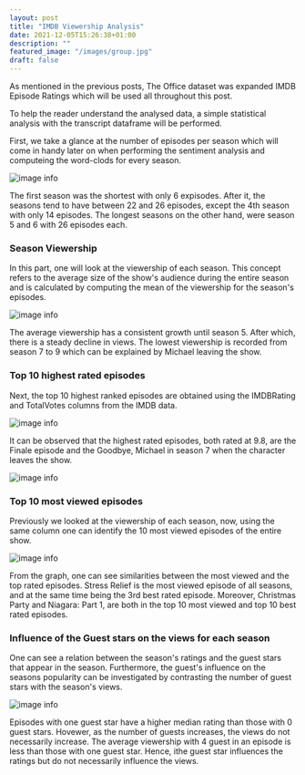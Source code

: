 ```yaml
---
layout: post
title: "IMDB Viewership Analysis"
date: 2021-12-05T15:26:38+01:00
description: ""
featured_image: "/images/group.jpg"
draft: false
---
```

As mentioned in the previous posts, The Office dataset was expanded IMDB Episode Ratings which will be used all throughout this post.

To help the reader understand the analysed data, a simple statistical analysis with the transcript dataframe will be performed.

First, we take a glance at the number of episodes per season which will come in handy later on when performing the sentiment analysis and computeing the word-clods for every season.

![image info](/images/nr_episodes.png)

The first season was the shortest with only 6 expisodes. After it, the seasons tend to have between 22 and 26 episodes, except the 4th season with only 14 episodes. The longest seasons on the other hand, were season 5 and 6 with 26 episodes each.

### Season Viewership
In this part, one will look at the viewership of each season. This concept refers to the average size of the show's audience during the entire season and is calculated by computing the mean of the viewership for the season's episodes.

![image info](/images/viewership.png)

The average viewership has a consistent growth until season 5. After which, there is a steady decline in views. The lowest viewership is recorded from season 7 to 9 which can be explained by Michael leaving the show. 

### Top 10 highest rated episodes
Next, the top 10 highest ranked episodes are obtained using the IMDBRating and TotalVotes columns from the IMDB data.

![image info](/images/10ratedep.png)

It can be observed that the highest rated episodes, both rated at 9.8, are the Finale episode and the Goodbye, Michael in season 7 when the character leaves the show. 

![image info](/images/goodbye_michael.gif)

### Top 10 most viewed episodes
Previously we looked at the viewership of each season, now, using the same column one can identify the 10 most viewed episodes of the entire show.

![image info](/images/10mostviewed.png)

From the graph, one can see similarities between the most viewed and the top rated episodes. Stress Relief is the most viewed episode of all seasons, and at the same time being the 3rd best rated episode. Moreover, Christmas Party and Niagara: Part 1, are both in the top 10 most viewed and top 10 best rated episodes. 

### Influence of the Guest stars on the views for each season
One can see a relation between the season's ratings and the guest stars that appear in the season. Furthermore, the guest's influence on the seasons popularity can be investigated by contrasting the number of guest stars with the season's views.

![image info](/images/boxplot2.png)

Episodes with one guest star have a higher median rating than those with 0 guest stars. Hovewer, as the number of guests increases, the views do not necessarily increase. The average viewership with 4 guest in an episode is less than those with one guest star.  Hence, ithe guest star influences the ratings but do not necessarily influence the views. 



